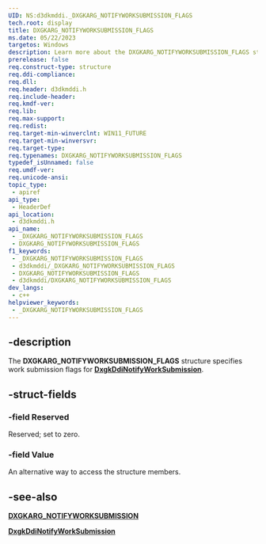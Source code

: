 ```yaml
---
UID: NS:d3dkmddi._DXGKARG_NOTIFYWORKSUBMISSION_FLAGS
tech.root: display
title: DXGKARG_NOTIFYWORKSUBMISSION_FLAGS
ms.date: 05/22/2023
targetos: Windows
description: Learn more about the DXGKARG_NOTIFYWORKSUBMISSION_FLAGS structure.
prerelease: false
req.construct-type: structure
req.ddi-compliance: 
req.dll: 
req.header: d3dkmddi.h
req.include-header: 
req.kmdf-ver: 
req.lib: 
req.max-support: 
req.redist: 
req.target-min-winverclnt: WIN11_FUTURE
req.target-min-winversvr: 
req.target-type: 
req.typenames: DXGKARG_NOTIFYWORKSUBMISSION_FLAGS
typedef_isUnnamed: false
req.umdf-ver: 
req.unicode-ansi: 
topic_type:
 - apiref
api_type:
 - HeaderDef
api_location:
 - d3dkmddi.h
api_name:
 - _DXGKARG_NOTIFYWORKSUBMISSION_FLAGS
 - DXGKARG_NOTIFYWORKSUBMISSION_FLAGS
f1_keywords:
 - _DXGKARG_NOTIFYWORKSUBMISSION_FLAGS
 - d3dkmddi/_DXGKARG_NOTIFYWORKSUBMISSION_FLAGS
 - DXGKARG_NOTIFYWORKSUBMISSION_FLAGS
 - d3dkmddi/DXGKARG_NOTIFYWORKSUBMISSION_FLAGS
dev_langs:
 - c++
helpviewer_keywords:
 - _DXGKARG_NOTIFYWORKSUBMISSION_FLAGS
---
```


## -description

The **DXGKARG_NOTIFYWORKSUBMISSION_FLAGS** structure specifies work submission flags for [**DxgkDdiNotifyWorkSubmission**](nc-d3dkmddi-dxgkddi_notifyworksubmission.md).

## -struct-fields

### -field Reserved

Reserved; set to zero.

### -field Value

An alternative way to access the structure members.

## -see-also

[**DXGKARG_NOTIFYWORKSUBMISSION**](ns-d3dkmddi-dxgkarg_notifyworksubmission.md)

[**DxgkDdiNotifyWorkSubmission**](nc-d3dkmddi-dxgkddi_notifyworksubmission.md)
